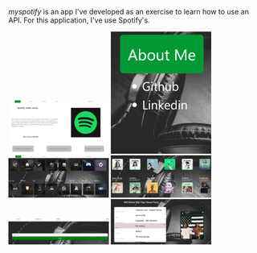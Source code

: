 *myspotify* is an app I've developed as an exercise to learn how to use an API.
For this application, I've use Spotify's.

<div>
<a href="url"><img src="./starting-page.png" width="200"></a>
<a href="url"><img src="./about-page.png" width="200"></a>
<a href="url"><img src="./categories.png" width="200"></a>
<a href="url"><img src="./category-selected.png" width="200"></a>
<a href="url"><img src="./login.png" width="200"></a>
<a href="url"><img src="./playlist+player.png" width="200"></a>
</div>
